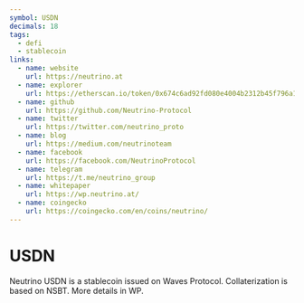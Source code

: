 ```yaml
---
symbol: USDN
decimals: 18
tags:
  - defi
  - stablecoin
links:
  - name: website
    url: https://neutrino.at
  - name: explorer
    url: https://etherscan.io/token/0x674c6ad92fd080e4004b2312b45f796a192d27a0
  - name: github
    url: https://github.com/Neutrino-Protocol
  - name: twitter
    url: https://twitter.com/neutrino_proto
  - name: blog
    url: https://medium.com/neutrinoteam
  - name: facebook
    url: https://facebook.com/NeutrinoProtocol
  - name: telegram
    url: https://t.me/neutrino_group
  - name: whitepaper
    url: https://wp.neutrino.at/
  - name: coingecko
    url: https://coingecko.com/en/coins/neutrino/
---
```


# USDN

Neutrino USDN is a stablecoin issued on Waves Protocol. Collaterization is based on NSBT. More details in WP.
